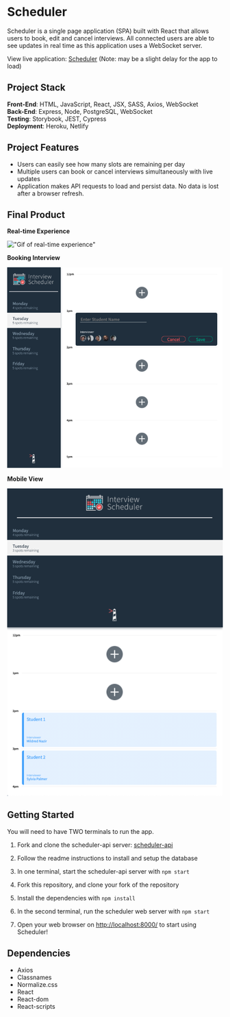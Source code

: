 # Scheduler

Scheduler is a single page application (SPA) built with React that allows users to book, edit and cancel interviews. All connected users are able to see updates in real time as this application uses a WebSocket server.

View live application: <a href="https://scheduler-lhl-as.netlify.app/" target="_blank">Scheduler</a>
(Note: may be a slight delay for the app to load)

## Project Stack

**Front-End**: HTML, JavaScript, React, JSX, SASS, Axios, WebSocket  
**Back-End**: Express, Node, PostgreSQL, WebSocket  
**Testing**: Storybook, JEST, Cypress  
**Deployment**: Heroku, Netlify

## Project Features

- Users can easily see how many slots are remaining per day
- Multiple users can book or cancel interviews simultaneously with live updates
- Application makes API requests to load and persist data. No data is lost after a browser refresh.

## Final Product

**Real-time Experience**

!["Gif of real-time experience"](https://github.com/angel-sinn/LHL_scheduler/blob/master/docs/app-live.gif)

**Booking Interview**

!["Screenshot of form"](https://github.com/angel-sinn/LHL_scheduler/blob/master/docs/app-form.png)

**Mobile View**

!["Screenshot of mobile view"](https://github.com/angel-sinn/LHL_scheduler/blob/master/docs/app-mobile.png)

## Getting Started

You will need to have TWO terminals to run the app.

1. Fork and clone the scheduler-api server: <a href="https://github.com/lighthouse-labs/scheduler-api" target="_blank">scheduler-api</a>

2. Follow the readme instructions to install and setup the database

3. In one terminal, start the scheduler-api server with `npm start`

4. Fork this repository, and clone your fork of the repository

5. Install the dependencies with `npm install`

6. In the second terminal, run the scheduler web server with `npm start`

7. Open your web browser on <http://localhost:8000/> to start using Scheduler!

## Dependencies

- Axios
- Classnames
- Normalize.css
- React
- React-dom
- React-scripts
